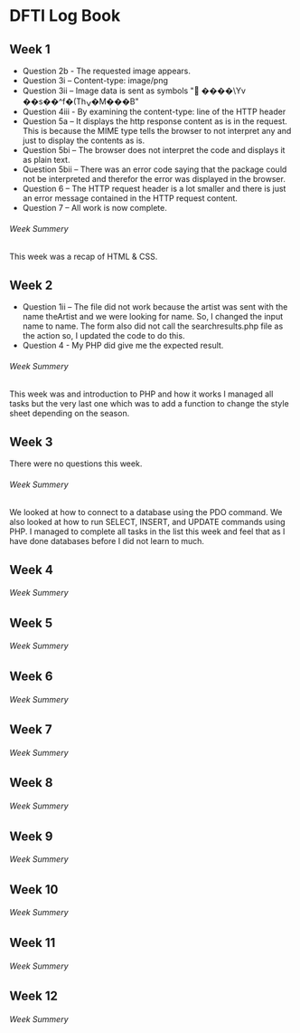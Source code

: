 # DFTI Log Book

## Week 1
- Question 2b - The requested image appears.
- Question 3i – Content-type: image/png
- Question 3ii – Image data is sent as symbols " ����\Yv ��s��^f�(Thݍ�M���B"
- Question 4iii - By examining the content-type: line of the HTTP header
- Question 5a – It displays the http response content as is in the request. This is because the   MIME type tells the browser to not interpret any and just to display the contents as is.
- Question 5bi – The browser does not interpret the code and displays it as plain text.
- Question 5bii – There was an error code saying that the package could not be interpreted and therefor the error was displayed in the browser.
- Question 6 – The HTTP request header is a lot smaller and there is just an error message contained in the HTTP request content.
- Question 7 – All work is now complete.

###### Week Summery
This week was a recap of HTML & CSS.

## Week 2
- Question 1ii – The file did not work because the artist was sent with the name theArtist and we were looking for name. So, I changed the input name to name. The form also did not call the searchresults.php file as the action so, I updated the code to do this.
- Question 4 -  My PHP did give me the expected result.

###### Week Summery
This week was and introduction to PHP and how it works I managed all tasks but the very last one which was to add a function to change the style sheet depending on the season.

## Week 3
There were no questions this week.

###### Week Summery
We looked at how to connect to a database using the PDO command. We also looked at how to run SELECT, INSERT, and UPDATE commands using PHP. I managed to complete all tasks in the list this week and feel that as I have done databases before I did not learn to much.

## Week 4
###### Week Summery

## Week 5
###### Week Summery

## Week 6
###### Week Summery

## Week 7
###### Week Summery

## Week 8
###### Week Summery

## Week 9
###### Week Summery

## Week 10
###### Week Summery

## Week 11
###### Week Summery

## Week 12
###### Week Summery
